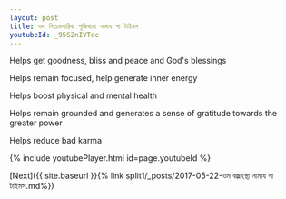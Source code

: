 ```yaml
---
layout: post
title: ওম নিত্যমসারিথা পূজিথায়া নামায গা টাইমস
youtubeId: _95S2nIVTdc
---
```

 
 
Helps get goodness, bliss and peace and God's blessings
 
Helps remain focused, help generate inner energy 
 
Helps boost physical and mental health 
 
Helps remain grounded and generates a sense of gratitude towards the greater power 
 
Helps reduce bad karma
 
 
 
 


{% include youtubePlayer.html id=page.youtubeId %}
 
[Next]({{ site.baseurl }}{% link  split1/_posts/2017-05-22-ওম বজ্রহস্থ্য নামায গা টাইমস.md%})
 
